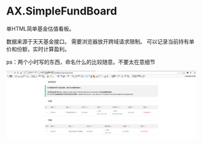 # AX.SimpleFundBoard
单HTML简单基金估值看板。

数据来源于天天基金接口。
需要浏览器放开跨域请求限制。
可以记录当前持有单价和份额，实时计算盈利。

ps：两个小时写的东西，命名什么的比较随意。不要太在意细节

![image](https://github.com/aaxuan/AX.SimpleFundBoard/blob/main/Snipaste_2021-02-26_11-08-31.png)
